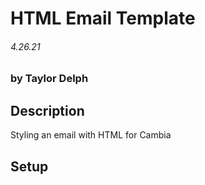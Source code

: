 # HTML Email Template
###### 4.26.21
### by Taylor Delph

## Description
Styling an email with HTML for Cambia

## Setup
